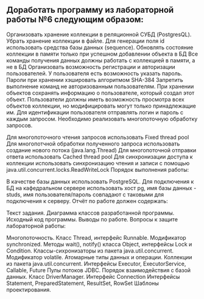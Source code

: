 ## Доработать программу из лабораторной работы №6 следующим образом:

Организовать хранение коллекции в реляционной СУБД (PostgresQL). Убрать хранение коллекции в файле.
Для генерации поля id использовать средства базы данных (sequence).
Обновлять состояние коллекции в памяти только при успешном добавлении объекта в БД
Все команды получения данных должны работать с коллекцией в памяти, а не в БД
Организовать возможность регистрации и авторизации пользователей. У пользователя есть возможность указать пароль.
Пароли при хранении хэшировать алгоритмом SHA-384
Запретить выполнение команд не авторизованным пользователям.
При хранении объектов сохранять информацию о пользователе, который создал этот объект.
Пользователи должны иметь возможность просмотра всех объектов коллекции, но модифицировать могут только принадлежащие им.
Для идентификации пользователя отправлять логин и пароль с каждым запросом.
Необходимо реализовать многопоточную обработку запросов.

Для многопоточного чтения запросов использовать Fixed thread pool
Для многопотчной обработки полученного запроса использовать создание нового потока (java.lang.Thread)
Для многопоточной отправки ответа использовать Cached thread pool
Для синхронизации доступа к коллекции использовать синхронизацию чтения и записи с помощью java.util.concurrent.locks.ReadWriteLock
Порядок выполнения работы:

В качестве базы данных использовать PostgreSQL.
Для подключения к БД на кафедральном сервере использовать хост pg, имя базы данных - studs, имя пользователя/пароль совпадают с таковыми для подключения к серверу.
Отчёт по работе должен содержать:

Текст задания.
Диаграмма классов разработанной программы.
Исходный код программы.
Выводы по работе.
Вопросы к защите лабораторной работы:

Многопоточность. Класс Thread, интерфейс Runnable. Модификатор synchronized.
Методы wait(), notify() класса Object, интерфейсы Lock и Condition.
Классы-сихронизаторы из пакета java.util.concurrent.
Модификатор volatile. Атомарные типы данных и операции.
Коллекции из пакета java.util.concurrent.
Интерфейсы Executor, ExecutorService, Callable, Future
Пулы потоков
JDBC. Порядок взаимодействия с базой данных. Класс DriverManager. Интерфейс Connection
Интерфейсы Statement, PreparedStatement, ResultSet, RowSet
Шаблоны проектирования.
